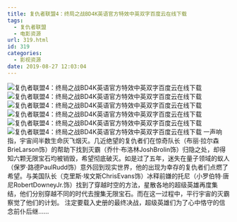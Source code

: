 ```yaml
---
title: 复仇者联盟4：终局之战BD4K英语官方特效中英双字百度云在线下载
tags:
  - 复仇者联盟
  - 电影资源
url: 319.html
id: 319
categories:
  - 影视资源
date: 2019-08-27 12:03:04
---
```


![复仇者联盟4：终局之战BD4K英语官方特效中英双字百度云在线下载](https://img.viapi.cn/wp/uploads/2019/08/6cebc158dde97e94a1879c5bb33c4b0e.jpg "复仇者联盟4：终局之战BD4K英语官方特效中英双字百度云在线下载") ![复仇者联盟4：终局之战BD4K英语官方特效中英双字百度云在线下载](https://img.viapi.cn/wp/uploads/2019/08/49ab4fc0c7bdb6eefe7f843cbab72f5c.jpg "复仇者联盟4：终局之战BD4K英语官方特效中英双字百度云在线下载") ![复仇者联盟4：终局之战BD4K英语官方特效中英双字百度云在线下载](https://img.viapi.cn/wp/uploads/2019/08/207697f37c4135cb40989f29002c9034.jpg "复仇者联盟4：终局之战BD4K英语官方特效中英双字百度云在线下载") ![复仇者联盟4：终局之战BD4K英语官方特效中英双字百度云在线下载](https://img.viapi.cn/wp/uploads/2019/08/c9bbc5173f73db1f8b5ae53d1aaf7aec.jpg "复仇者联盟4：终局之战BD4K英语官方特效中英双字百度云在线下载") ![复仇者联盟4：终局之战BD4K英语官方特效中英双字百度云在线下载](https://img.viapi.cn/wp/uploads/2019/08/d16374492fb60d6117a6e29b6039bb32.jpg "复仇者联盟4：终局之战BD4K英语官方特效中英双字百度云在线下载") ![复仇者联盟4：终局之战BD4K英语官方特效中英双字百度云在线下载](https://img.viapi.cn/wp/uploads/2019/08/e5c63e19647966b2ee92046358400443.jpg "复仇者联盟4：终局之战BD4K英语官方特效中英双字百度云在线下载") 一声响指，宇宙间半数生命灰飞烟灭。几近绝望的复仇者们在惊奇队长（布丽·拉尔森BrieLarson饰）的帮助下找到灭霸（乔什·布洛林JoshBrolin饰）归隐之处，却得知六颗无限宝石均被销毁，希望彻底破灭。如是过了五年，迷失在量子领域的蚁人（保罗·路德PaulRudd饰）意外回到现实世界，他的出现为幸存的复仇者们点燃了希望。与美国队长（克里斯·埃文斯ChrisEvans饰）冰释前嫌的托尼（小罗伯特·唐尼RobertDowneyJr.饰）找到了穿越时空的方法，星散各地的超级英雄再度集结，他们分别穿越不同的时代去搜集无限宝石。而在这一过程中，平行宇宙的灭霸察觉了他们的计划。 注定要载入史册的最终决战，超级英雄们为了心中恪守的信念前仆后继……
